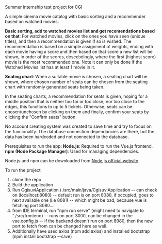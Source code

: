Summer internship test project for CGI


A simple cinema movie catalog with basic sorting and a recommender based on watched movies.  

**Basic sorting, add to watched movies list and get recomendations based on that**:
For watched movies, click on the ones you have seen (unique titles), and then a recommendation is given if so is wished.
The recommendation is based on a simple assignment of weights, ending with each movie having a score and then based on that score a new list will be shown, in order of the scores, descebdingly, where the first (highest score) movie is the most recommended one. Note it can only be done if the Watched Movies list has at least 1 movie in it.  

**Seating chart**:
When a suitable movie is chosen, a seating chart will be shown, where chosen number of seats can be chosen from the seating chart with randomly generated seats being taken.


In the seating charts, a recommendation for seats is given, hoping for a middle position that is neither too far or too close, nor too close to the edges,
this functions to up to 5 tickets. Otherwise, seats can be chosen/unchosen by clicking on them and finally, confirm your seats by clicking the "Confirm seats" button.  


No account creating system was created to save time and try to focus on the funcionality. The database connection dependancies are there, but the data has been hardcoded and not connected to the database.

Prerequisites to run the app:
**Node.js**: Required to run the Vue.js frontend.
**npm (Node Package Manager)**: Used for managing dependencies.

Node.js and npm can be downloaded from [Node.js official website](https://nodejs.org/).


To run the project
1) clone the repo
2) Build the application
3) Run CgisuviApplication (./src/main/java/CgisuviApplication
    -- can check on (localhost:8080)
    -- default run is on port 8080, if occupied, goes to next available one (i.e 8081)
    -- which might be bad, because vue is fetching port 8080....
4) from IDE terminal, run "npm run serve" (might need to navigate to "./src/frontend)
    -- runs on port 3000, can be changed in the vue.config.js
    -- if the backend doesn't run on port 8080, then the new port to fetch from can be changed here as well.
5) Additionally have used axios (npm add axios) and installed bootstrap (npm install bootstrap --save)
